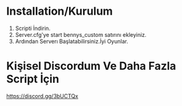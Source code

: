 
# Installation/Kurulum

1. Scripti İndirin.
2. Server.cfg'ye start bennys_custom satırını ekleyiniz.
3. Ardından Serverı Başlatabilirsiniz.İyi Oyunlar. 


# Kişisel Discordum Ve Daha Fazla Script İçin

https://discord.gg/3bUCTQx

